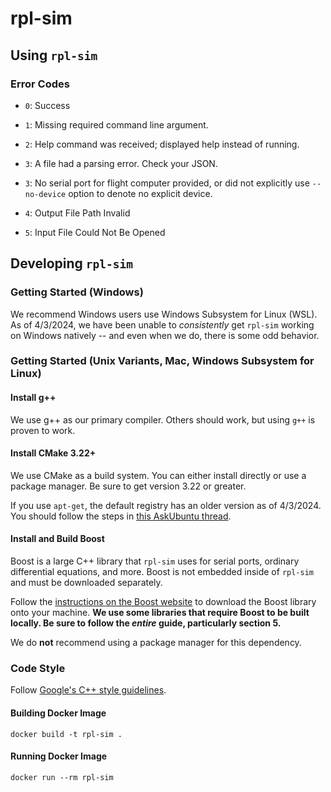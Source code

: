 # rpl-sim

## Using `rpl-sim`

### Error Codes

- `0`: Success
- `1`: Missing required command line argument.
- `2`: Help command was received; displayed help instead of running.
- `3`: A file had a parsing error. Check your JSON.

- `3`: No serial port for flight computer provided, or did not explicitly use `--no-device` option to denote no explicit device.
- `4`: Output File Path Invalid
- `5`: Input File Could Not Be Opened

## Developing `rpl-sim`

### Getting Started (Windows)

We recommend Windows users use Windows Subsystem for Linux (WSL). As of 4/3/2024, we have been unable to _consistently_ get `rpl-sim` working on Windows natively -- and even when we do, there is some odd behavior.

### Getting Started (Unix Variants, Mac, Windows Subsystem for Linux)

#### Install g++
We use g++ as our primary compiler. Others should work, but using `g++` is proven to work.

#### Install CMake 3.22+
We use CMake as a build system. You can either install directly or use a package manager. Be sure to get version 3.22 or greater.

If you use `apt-get`, the default registry has an older version as of 4/3/2024. You should follow the steps in [this AskUbuntu thread](https://askubuntu.com/a/865294).

#### Install and Build Boost
Boost is a large C++ library that `rpl-sim` uses for serial ports, ordinary differential equations, and more. Boost is not embedded inside of `rpl-sim` and must be downloaded separately.

Follow the [instructions on the Boost website](https://www.boost.org/doc/libs/1_84_0/more/getting_started/unix-variants.html) to download the Boost library onto your machine. **We use some libraries that require Boost to be built locally. Be sure to follow the _entire_ guide, particularly section 5.**

We do **not** recommend using a package manager for this dependency.

### Code Style
Follow [Google's C++ style guidelines](https://google.github.io/styleguide/cppguide.html).


#### Building Docker Image
```docker build -t rpl-sim .```

#### Running Docker Image
```docker run --rm rpl-sim```


